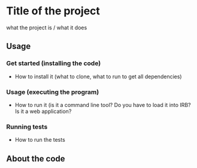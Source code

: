 # Title of the project

what the project is / what it does

## Usage

### Get started (installing the code)

- How to install it (what to clone, what to run to get all dependencies)

### Usage (executing the program)

- How to run it (is it a command line tool? Do you have to load it into IRB? Is it a web application?

### Running tests

- How to run the tests

## About the code
